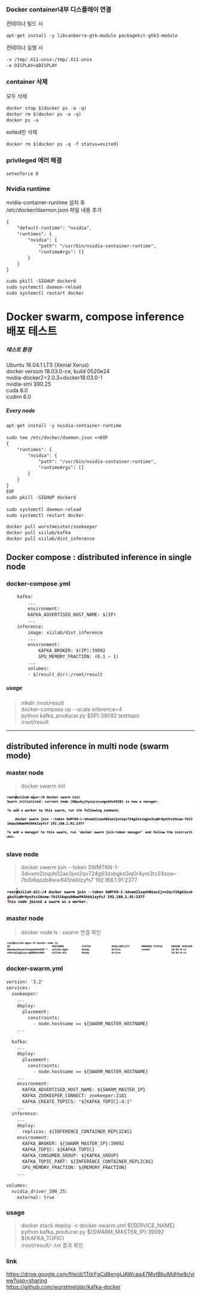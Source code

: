 ### Docker container내부 디스플레이 연결

컨테이너 빌드 시 
<pre><code>apt-get install -y libcanberra-gtk-module packagekit-gtk3-module
</code></pre>

컨테이너 실행 시 
<pre><code>-v /tmp/.X11-unix:/tmp/.X11-unix
-e DISPLAY=$DISPLAY 
</code></pre>


### container 삭제

모두 삭제 

<pre><code>docker stop $(docker ps -a -q)
docker rm $(docker ps -a -q)
docker ps -a
</code></pre>
exited만 삭제
<pre><code>docker rm $(docker ps -q -f status=exited)
</code></pre>

### privileged 에러 해결
<pre><code>setenforce 0
</code></pre>


### Nvidia runtime
nvidia-container-runtime 설치 후 <br>
/etc/docker/daemon.json 파일 내용 추가
<pre><code>{
    "default-runtime": "nvidia",
    "runtimes": {
        "nvidia": {
            "path": "/usr/bin/nvidia-container-runtime",
            "runtimeArgs": []
        }
    }
}
</code></pre>

<pre><code>sudo pkill -SIGHUP dockerd
sudo systemctl daemon-reload
sudo systemctl restart docker
</code></pre>




# Docker swarm, compose inference 배포 테스트


##### 테스트 환경

Ubuntu 16.04.1 LTS (Xenial Xerus) <br>
docker version 18.03.0-ce, build 0520e24 <br>
nvidia-docker2=2.0.3+docker18.03.0-1 <br>
nvidia-smi 390.25 <br>
cuda 8.0 <br>
cudnn 6.0 <br>


##### Every node
```
apt-get install -y nvidia-container-runtime

sudo tee /etc/docker/daemon.json <<EOF
{
    "runtimes": {
        "nvidia": {
            "path": "/usr/bin/nvidia-container-runtime",
            "runtimeArgs": []
        }
    }
}
EOF
sudo pkill -SIGHUP dockerd

sudo systemctl daemon-reload
sudo systemctl restart docker
```

```
docker pull wurstmeister/zookeeper
docker pull xiilab/kafka
docker pull xiilab/dist_inference
```




## Docker compose : distributed inference in single node


### docker-compose.yml

```
    kafka:
        ...
        environment:
        KAFKA_ADVERTISED_HOST_NAME: $(IP)
        ...
    inference:
        image: xiilab/dist_inference
        ...
        environment:
            KAFKA_BROKER: $(IP):39092
            GPU_MEMORY_FRACTION: (0.1 ~ 1)
        ...            
        volumes:
        - $(result_dir):/root/result

```

##### usage
> mkdir /root/result<br>
> docker-compose up --scale inference=4<br>
> python kafka_producer.py $(IP):39092 testtopic<br>
> /root/result<br>


---

## distributed inference in multi node (swarm mode)

### master node 

> docker swarm init

![Alt](/img/docker_swarm_init.png)


### slave node

> docker swarm join --token SWMTKN-1-3dvwm2lzqoh02ae2jvn2qv724g63zsbgko3iq0r4ym3tv24zow-7bi5i6qozb8ww945hkklzyfs7 192.168.1.91:2377

![Alt](/img/docker_swarm_join.png)

### master node

> docker node ls  :  swarm 연결 확인

![Alt](/img/docker_node_ls.png)



### docker-swarm.yml

```
version: '3.2'
services:
  zookeeper:
    ...
    deploy:
      placement:
        constraints:
          - node.hostname == ${SWARM_MASTER_HOSTNAME}
    ...
    
  kafka:
    ...
    deploy:
      placement:
        constraints:
          - node.hostname == ${SWARM_MASTER_HOSTNAME}
    ...
    environment:
      KAFKA_ADVERTISED_HOST_NAME: ${SWARM_MASTER_IP}
      KAFKA_ZOOKEEPER_CONNECT: zookeeper:2181
      KAFKA_CREATE_TOPICS: "${KAFKA_TOPIC}:4:1"
    ...
  inference:
    ...
    deploy:
      replicas: ${INFERENCE_CONTAINER_REPLICAS}
    environment:
      KAFKA_BROKER: ${SWARM_MASTER_IP}:39092
      KAFKA_TOPIC: ${KAFKA_TOPIC}
      KAFKA_CONSUMER_GROUP: ${KAFKA_GROUP}
      KAFKA_TOPIC_PART: ${INFERENCE_CONTAINER_REPLICAS}
      GPU_MEMORY_FRACTION: ${MEMORY_FRACTION}
    ...

volumes:
  nvidia_driver_390_25:
    external: true

```

### usage

> docker stack deploy -c docker-swarm.yml ${SERVICE_NAME}<br>
> python kafka_producer.py ${SWARM_MASTER_IP}:39092 ${KAFKA_TOPIC}<br>
> /root/result/-.txt 결과 확인


### link
https://drive.google.com/file/d/1TdrFgCd8engtJAWcaq47MvtBbuMdHw8r/view?usp=sharing<br>
https://github.com/wurstmeister/kafka-docker
